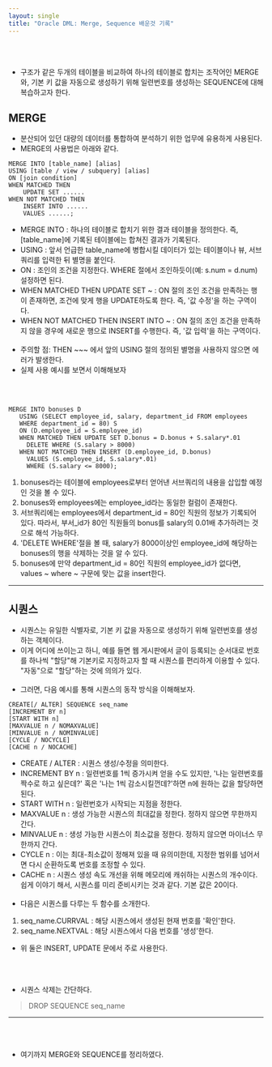 ```yaml
---
layout: single
title: "Oracle DML: Merge, Sequence 배운것 기록"
---
```

<br><br>
- 구조가 같은 두개의 테이블을 비교하여 하나의 테이블로 합치는 조작어인 MERGE와, 기본 키 값을 자동으로 생성하기 위해 일련번호를 생성하는 SEQUENCE에 대해 복습하고자 한다.

## MERGE
- 분산되어 있던 대량의 데이터를 통합하여 분석하기 위한 업무에 유용하게 사용된다.
- MERGE의 사용법은 아래와 같다.
```
MERGE INTO [table_name] [alias]
USING [table / view / subquery] [alias]
ON [join condition]
WHEN MATCHED THEN
    UPDATE SET ......
WHEN NOT MATCHED THEN
    INSERT INTO ......
    VALUES ......;
```
- MERGE INTO : 하나의 테이블로 합치기 위한 결과 테이블을 정의한다. 즉, [table_name]에 기록된 테이블에는 합쳐진 결과가 기록된다.
- USING : 앞서 언급한 table_name에 병합시킬 데이터가 있는 테이블이나 뷰, 서브쿼리를 입력한 뒤 별명을 붙인다.
- ON : 조인의 조건을 지정한다. WHERE 절에서 조인하듯이(예: s.num = d.num) 설정하면 된다.
- WHEN MATCHED THEN UPDATE SET ~ : ON 절의 조인 조건을 만족하는 행이 존재하면, 조건에 맞게 행을 UPDATE하도록 한다. 즉, '값 수정'을 하는 구역이다.
- WHEN NOT MATCHED THEN INSERT INTO ~ : ON 절의 조인 조건을 만족하지 않을 경우에 새로운 행으로 INSERT를 수행한다. 즉, '값 입력'을 하는 구역이다.
<br><br>
- 주의할 점: THEN ~~~ 에서 앞의 USING 절의 정의된 별명을 사용하지 않으면 에러가 발생한다.
- 실제 사용 예시를 보면서 이해해보자
<br>
<br>

```
MERGE INTO bonuses D
   USING (SELECT employee_id, salary, department_id FROM employees
   WHERE department_id = 80) S
   ON (D.employee_id = S.employee_id)
   WHEN MATCHED THEN UPDATE SET D.bonus = D.bonus + S.salary*.01
     DELETE WHERE (S.salary > 8000)
   WHEN NOT MATCHED THEN INSERT (D.employee_id, D.bonus)
     VALUES (S.employee_id, S.salary*.01)
     WHERE (S.salary <= 8000);
```
1. bonuses라는 테이블에 employees로부터 얻어낸 서브쿼리의 내용을 삽입할 예정인 것을 볼 수 있다.
2. bonuses와 employees에는 employee_id라는 동일한 컬럼이 존재한다.
3. 서브쿼리에는 employees에서 department_id = 80인 직원의 정보가 기록되어 있다. 따라서, 부서_id가 80인 직원들의 bonus를 salary의 0.01배 추가하려는 것으로 해석 가능하다.
4. 'DELETE WHERE'절을 볼 때, salary가 8000이상인 employee_id에 해당하는 bonuses의 행을 삭제하는 것을 알 수 있다.
5. bonuses에 만약 department_id = 80인 직원의 employee_id가 없다면, values ~ where ~ 구문에 맞는 값을 insert한다.

___

## 시퀀스
- 시퀀스는 유일한 식별자로, 기본 키 값을 자동으로 생성하기 위해 일련번호를 생성하는 객체이다.
- 이게 어디에 쓰이는고 하니, 예를 들면 웹 게시판에서 글이 등록되는 순서대로 번호를 하나씩 "할당"해 기본키로 지정하고자 할 때 시퀀스를 편리하게 이용할 수 있다. "자동"으로 "할당"하는 것에 의의가 있다.
<br><br>
- 그러면, 다음 예시를 통해 시퀀스의 동작 방식을 이해해보자.
```
CREATE[/ ALTER] SEQUENCE seq_name
[INCREMENT BY n]
[START WITH n]
[MAXVALUE n / NOMAXVALUE]
[MINVALUE n / NOMINVALUE]
[CYCLE / NOCYCLE]
[CACHE n / NOCACHE]
```
- CREATE / ALTER : 시퀀스 생성/수정을 의미한다.
- INCREMENT BY n : 일련번호를 1씩 증가시켜 얻을 수도 있지만, '나는 일련번호를 짝수로 하고 싶은데?' 혹은 '나는 1씩 감소시킬껀데?'하면 n에 원하는 값을 할당하면 된다.
- START WITH n : 일련번호가 시작되는 지점을 정한다.
- MAXVALUE n : 생성 가능한 시퀀스의 최대값을 정한다. 정하지 않으면 무한까지 간다.
- MINVALUE n : 생성 가능한 시퀀스이 최소값을 정한다. 정하지 않으면 마이너스 무한까지 간다.
- CYCLE n : 이는 최대-최소값이 정해져 있을 때 유의미한데, 지정한 범위를 넘어서면 다시 순환하도록 번호를 조정할 수 있다.
- CACHE n : 시퀀스 생성 속도 개선을 위해 메모리에 캐쉬하는 시퀀스의 개수이다. 쉽게 이야기 해서, 시퀀스를 미리 준비시키는 것과 같다. 기본 값은 20이다.
<BR><BR>
- 다음은 시퀀스를 다루는 두 함수를 소개한다.
1. seq_name.CURRVAL : 해당 시퀀스에서 생성된 현재 번호를 '확인'한다.
2. seq_name.NEXTVAL : 해당 시퀀스에서 다음 번호를 '생성'한다.
- 위 둘은 INSERT, UPDATE 문에서 주로 사용한다.

<BR><BR>
- 시퀀스 삭제는 간단하다.

> DROP SEQUENCE seq_name

___
<BR><BR>
- 여기까지 MERGE와 SEQUENCE를 정리하였다.